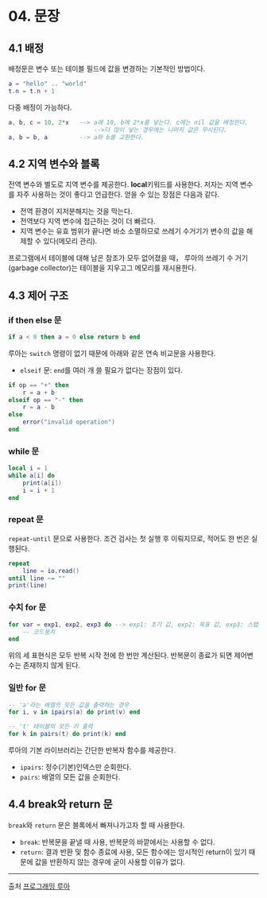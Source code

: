 # 04. 문장
## 4.1 배정
배정문은 변수 또는 테이블 필드에 값을 변경하는 기본적인 방법이다.
~~~Lua
a = "hello" .. "world"
t.n = t.n + 1
~~~
다중 배정이 가능하다.
~~~Lua
a, b, c = 10, 2*x   --> a에 10, b에 2*x를 넣는다. c에는 nil 값을 배정한다.
                        -->더 많이 넣는 경우에는 나머지 값은 무시된다.
a, b = b, a         --> a와 b를 교환한다.
~~~
## 4.2 지역 변수와 블록
전역 변수와 별도로 지역 변수를 제공한다. **local**키워드를 사용한다. 저자는 지역 변수를 자주 사용하는 것이 좋다고 언급한다. 얻을 수 있는 장점은 다음과 같다.
- 전역 환경이 지저분해지는 것을 막는다.
- 전역보다 지역 변수에 접근하는 것이 더 빠르다.
- 지역 변수는 유효 범위가 끝나면 바소 소멸하므로 쓰레기 수거기가 변수의 값을 해제할 수 있다(메모리 관리).

프로그램에서 테이블에 대해 남은 참조가 모두 없어졌을 때， 루아의 쓰레기 수
거기(garbage collector)는 테이블을 지우고그 메모리를 재시용한다.
## 4.3 제어 구조
### if then else 문
~~~Lua
if a < 0 then a = 0 else return b end
~~~
루아는 `switch` 명령이 없기 때문에 아래와 같은 연속 비교문을 사용한다.
- `elseif` 문: `end`를 여러 개 쓸 필요가 없다는 장점이 있다.
~~~Lua
if op == "+" then
    r = a + b
elseif op == "-" then
    r = a - b
else
    error("invalid operation")
end
~~~
### while 문
~~~Lua
local i = 1
while a[i] do
    print(a[i])
    i = i + 1
end
~~~
### repeat 문
`repeat-until` 문으로 사용한다. 조건 검사는 첫 실행 후 이뤄지므로, 적어도 한 번은 실행된다.
~~~Lua
repeat
    line = io.read()
until line ~= ""
print(line)
~~~
### 수치 for 문
~~~Lua
for var = exp1, exp2, exp3 do --> exp1: 초기 값, exp2: 목표 값, exp3: 스텝(스킵 시 기본 값은 1)
    -- 코드뭉치
end
~~~
위의 세 표현식은 모두 반복 시작 전에 한 번만 계산된다. 반복문이 종료가 되면 제어변수는 존재하지 않게 된다.

### 일반 for 문
~~~Lua
-- 'a'라는 배열의 모든 값을 출력하는 경우
for i, v in ipairs(a) do print(v) end

-- 't' 테이블의 모든 키 출력
for k in pairs(t) do print(k) end
~~~
루아의 기본 라이브러리는 간단한 반복자 함수를 제공한다.
- `ipairs`: 정수(기본)인덱스만 순회한다.
- `pairs`: 배열의 모든 값을 순회한다.
## 4.4 break와 return 문
`break`와 `return` 문은 블록에서 빠져나가고자 할 때 사용한다.
- `break`: 반복문을 끝낼 때 사용, 반복문의 바깥에서는 사용할 수 없다.
- `return`: 결과 반환 및 함수 종료에 사용, 모든 함수에는 암시적인 return이 있기 때문에 값을 반환하지 않는 경우에 굳이 사용할 이유가 없다.

---
출처
[프로그래밍 루아](https://search.shopping.naver.com/book/catalog/32492196601?query=%ED%94%84%EB%A1%9C%EA%B7%B8%EB%9E%98%EB%B0%8D%20%EB%A3%A8%EC%95%84&NaPm=ct%3Dlg0lm4tc%7Cci%3D4ff95860ae3926b4ecded18df1cd90c3f669c3f1%7Ctr%3Dboksl%7Csn%3D95694%7Chk%3D03a50a86d09e9d6f540477098e76363425b34610)